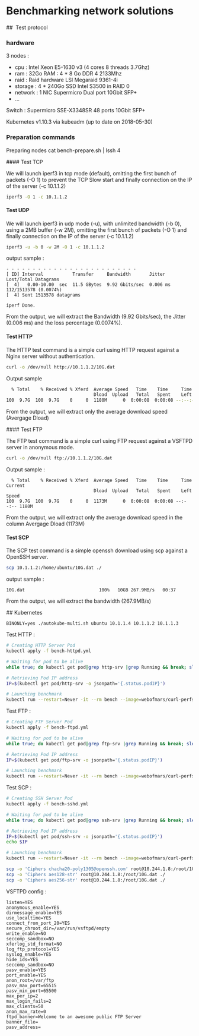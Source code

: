 # Benchmarking network solutions

##  Test protocol

### hardware 

3 nodes :

- cpu : Intel Xeon E5-1630 v3 (4 cores 8 threads 3.7Ghz)
- ram : 32Go RAM : 4 * 8 Go DDR 4 2133Mhz 
- raid :  Raid hardware LSI Megaraid 9361-4i
- storage : 4 * 240Go SSD Intel S3500 in RAID 0
- network : 1 NIC Supermicro Dual port 10Gbit SFP+
- ...

Switch : Supermicro SSE-X3348SR 48 ports 10Gbit SFP+

Kubernetes v1.10.3 via kubeadm (up to date on 2018-05-30)

### Preparation commands

Preparing nodes
cat bench-prepare.sh | lssh 4



#### Test TCP

We will launch iperf3 in tcp mode (default), omitting the first bunch of packets (-O 1) to prevent the TCP Slow start and finally connection on the IP of the server (-c 10.1.1.2)

```Bash
iperf3 -O 1 -c 10.1.1.2
```



#### Test UDP

We will launch iperf3 in udp mode (-u), with unlimited bandwidth (-b 0), using a 2MB buffer (-w 2M), omitting the first bunch of packets (-O 1) and finally connection on the IP of the server (-c 10.1.1.2)

```Bash
iperf3 -u -b 0 -w 2M -O 1 -c 10.1.1.2 
```

output sample :

```
- - - - - - - - - - - - - - - - - - - - - - - - -
[ ID] Interval           Transfer     Bandwidth       Jitter    Lost/Total Datagrams
[  4]   0.00-10.00  sec  11.5 GBytes  9.92 Gbits/sec  0.006 ms  112/1513578 (0.0074%)
[  4] Sent 1513578 datagrams

iperf Done.
```

From the output, we will extract the Bandwidth (9.92 Gbits/sec), the Jitter (0.006 ms) and the loss percentage (0.0074%).

#### Test HTTP

The HTTP test command is a simple curl using HTTP request against a Nginx server without authentication.

```Bash
curl -o /dev/null http://10.1.1.2/10G.dat
```

Output sample

```bash
  % Total    % Received % Xferd  Average Speed   Time    Time     Time  Current
                                 Dload  Upload   Total   Spent    Left  Speed
100  9.7G  100  9.7G    0     0  1180M      0  0:00:08  0:00:08 --:--:-- 1180M
```

From the output, we will extract only the average download speed (Avergage Dload)

#### Test FTP

The FTP test command is a simple curl using FTP request against a VSFTPD server in anonymous mode.

```bash
curl -o /dev/null ftp://10.1.1.2/10G.dat
```

Output sample :

```
  % Total    % Received % Xferd  Average Speed   Time    Time     Time  Current
                                 Dload  Upload   Total   Spent    Left  Speed
100  9.7G  100  9.7G    0     0  1173M      0  0:00:08  0:00:08 --:--:-- 1180M
```

From the output, we will extract only the average download speed in the column Avergage Dload (1173M)

#### Test SCP

The SCP test command is a simple openssh download using scp against a OpenSSH server. 

```Bash
scp 10.1.1.2:/home/ubuntu/10G.dat ./
```

output sample :

```
10G.dat                            100%   10GB 267.9MB/s   00:37
```

From the output, we will extract the bandwidth (267.9MB/s)



## Kubernetes 



```
BINONLY=yes ./autokube-multi.sh ubuntu 10.1.1.4 10.1.1.2 10.1.1.3
```



Test HTTP :

```bash
# Creating HTTP Server Pod
kubectl apply -f bench-httpd.yml

# Waiting for pod to be alive
while true; do kubectl get pod|grep http-srv |grep Running && break; sleep 1; done

# Retrieving Pod IP address
IP=$(kubectl get pod/http-srv -o jsonpath='{.status.podIP}')

# Launching benchmark
kubectl run --restart=Never -it --rm bench --image=webofmars/curl-perfs:cmd --overrides='{"apiVersion":"v1","spec":{"nodeSelector":{"kubernetes.io/hostname":"s03"}}}' -- curl -o /dev/null http://$IP/10G.dat 
```

Test FTP :

```bash
# Creating FTP Server Pod
kubectl apply -f bench-ftpd.yml

# Waiting for pod to be alive
while true; do kubectl get pod|grep ftp-srv |grep Running && break; sleep 1; done

# Retrieving Pod IP address
IP=$(kubectl get pod/ftp-srv -o jsonpath='{.status.podIP}')

# Launching benchmark
kubectl run --restart=Never -it --rm bench --image=webofmars/curl-perfs:cmd --overrides='{"apiVersion":"v1","spec":{"nodeSelector":{"kubernetes.io/hostname":"s03"}}}' -- curl -o /dev/null ftp://$IP/10G.dat
```

 Test SCP :

```bash
# Creating SSH Server Pod
kubectl apply -f bench-sshd.yml

# Waiting for pod to be alive
while true; do kubectl get pod|grep ssh-srv |grep Running && break; sleep 1; done

# Retrieving Pod IP address
IP=$(kubectl get pod/ssh-srv -o jsonpath='{.status.podIP}')
echo $IP

# Launching benchmark
kubectl run --restart=Never -it --rm bench --image=webofmars/curl-perfs:cmd --overrides='{"apiVersion":"v1","spec":{"nodeSelector":{"kubernetes.io/hostname":"s03"}}}' -- scp root@$IP:/root/10G.dat ./

scp -o 'Ciphers chacha20-poly1305@openssh.com' root@10.244.1.8:/root/10G.dat ./
scp -o 'Ciphers aes128-str' root@10.244.1.8:/root/10G.dat ./
scp -o 'Ciphers aes256-str' root@10.244.1.8:/root/10G.dat ./
```





VSFTPD config :

```
listen=YES
anonymous_enable=YES
dirmessage_enable=YES
use_localtime=YES
connect_from_port_20=YES
secure_chroot_dir=/var/run/vsftpd/empty
write_enable=NO
seccomp_sandbox=NO
xferlog_std_format=NO
log_ftp_protocol=YES
syslog_enable=YES
hide_ids=YES
seccomp_sandbox=NO
pasv_enable=YES
port_enable=YES
anon_root=/var/ftp
pasv_max_port=65515
pasv_min_port=65500
max_per_ip=2
max_login_fails=2
max_clients=50
anon_max_rate=0
ftpd_banner=Welcome to an awesome public FTP Server
banner_file=
pasv_address=
```

